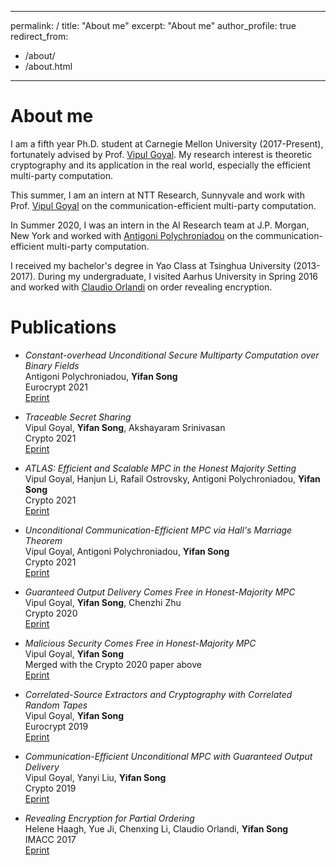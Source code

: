 
---
permalink: /
title: "About me"
excerpt: "About me"
author_profile: true
redirect_from: 
  - /about/
  - /about.html
---

# About me

I am a fifth year Ph.D. student at Carnegie Mellon University (2017-Present), fortunately advised by Prof. [Vipul Goyal](https://www.cs.cmu.edu/~goyal/). My research interest is theoretic cryptography and its application in the real world, especially the efficient multi-party computation. 

This summer, I am an intern at NTT Research, Sunnyvale and work with Prof. [Vipul Goyal](https://www.cs.cmu.edu/~goyal/) on the communication-efficient multi-party computation.

In Summer 2020, I was an intern in the AI Research team at J.P. Morgan, New York and worked with [Antigoni Polychroniadou](https://antigonip.github.io) on the communication-efficient multi-party computation. 

I received my bachelor's degree in Yao Class at Tsinghua University (2013-2017). During my undergraduate, I visited Aarhus University in Spring 2016 and worked with [Claudio Orlandi](https://users-cs.au.dk/orlandi/) on order revealing encryption.


# Publications

- *Constant-overhead Unconditional Secure Multiparty Computation over Binary Fields*   
  Antigoni Polychroniadou, **Yifan Song**   
  Eurocrypt 2021   
  [Eprint](https://eprint.iacr.org/2020/1412)

- *Traceable Secret Sharing*  
  Vipul Goyal, **Yifan Song**, Akshayaram Srinivasan   
  Crypto 2021   
  [Eprint](https://eprint.iacr.org/2021/871)
  
- *ATLAS: Efficient and Scalable MPC in the Honest Majority Setting*   
  Vipul Goyal, Hanjun Li, Rafail Ostrovsky, Antigoni Polychroniadou, **Yifan Song**   
  Crypto 2021   
  [Eprint](https://eprint.iacr.org/2021/833)
  
- *Unconditional Communication-Efficient MPC via Hall's Marriage Theorem*   
  Vipul Goyal, Antigoni Polychroniadou, **Yifan Song**   
  Crypto 2021   
  [Eprint](https://eprint.iacr.org/2021/834)

- *Guaranteed Output Delivery Comes Free in Honest-Majority MPC*   
  Vipul Goyal, **Yifan Song**, Chenzhi Zhu   
  Crypto 2020   
  [Eprint](https://eprint.iacr.org/2020/189)
  
- *Malicious Security Comes Free in Honest-Majority MPC*   
  Vipul Goyal, **Yifan Song**   
  Merged with the Crypto 2020 paper above   
  [Eprint](https://eprint.iacr.org/2020/134)
  
- *Correlated-Source Extractors and Cryptography with Correlated Random Tapes*   
  Vipul Goyal, **Yifan Song**   
  Eurocrypt 2019   
  [Eprint](https://eprint.iacr.org/2019/240)
  
- *Communication-Efficient Unconditional MPC with Guaranteed Output Delivery*   
  Vipul Goyal, Yanyi Liu, **Yifan Song**   
  Crypto 2019   
  [Eprint](https://eprint.iacr.org/2019/646)

- *Revealing Encryption for Partial Ordering*   
  Helene Haagh, Yue Ji, Chenxing Li, Claudio Orlandi, **Yifan Song**   
  IMACC 2017   
  [Eprint](https://eprint.iacr.org/2016/972)

